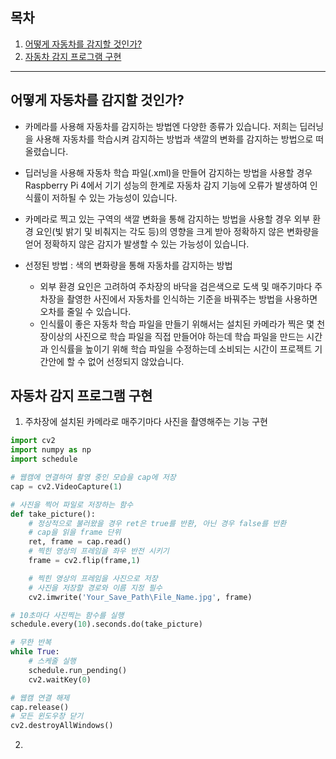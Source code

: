 ## 목차
1. [어떻게 자동차를 감지할 것인가?](#어떻게-자동차를-감지할-것인가)
2. [자동차 감지 프로그램 구현](#자동차-감지-프로그램-구현)
---
## 어떻게 자동차를 감지할 것인가?
* 카메라를 사용해 자동차를 감지하는 방법엔 다양한 종류가 있습니다. 저희는 딥러닝을 사용해 자동차를 학습시켜 감지하는 방법과 색깔의 변화를 감지하는 방법으로 떠올렸습니다.

* 딥러닝을 사용해 자동차 학습 파일(.xml)을 만들어 감지하는 방법을 사용할 경우 Raspberry Pi 4에서 기기 성능의 한계로 자동차 감지 기능에 오류가 발생하여 인식률이 저하될 수 있는 가능성이 있습니다.

* 카메라로 찍고 있는 구역의 색깔 변화을 통해 감지하는 방법을 사용할 경우 외부 환경 요인(빛 밝기 및 비춰지는 각도 등)의 영향을 크게 받아 정확하지 않은 변화량을 얻어 정확하지 않은 감지가 발생할 수 있는 가능성이 있습니다.

* 선정된 방법 : 색의 변화량을 통해 자동차를 감지하는 방법
    * 외부 환경 요인은 고려하여 주차장의 바닥을 검은색으로 도색 및 매주기마다 주차장을 촬영한 사진에서 자동차를 인식하는 기준을 바꿔주는 방법을 사용하면 오차를 줄일 수 있습니다.
    * 인식률이 좋은 자동차 학습 파일을 만들기 위해서는 설치된 카메라가 찍은 몇 천장이상의 사진으로 학습 파일을 직접 만들어야 하는데 학습 파일을 만드는 시간과 인식률을 높이기 위해 학습 파일을 수정하는데 소비되는 시간이 프로젝트 기간안에 할 수 없어 선정되지 않았습니다.

## 자동차 감지 프로그램 구현
1. 주차장에 설치된 카메라로 매주기마다 사진을 촬영해주는 기능 구현
```py
import cv2
import numpy as np
import schedule

# 웹캠에 연결하여 촬영 중인 모습을 cap에 저장
cap = cv2.VideoCapture(1)

# 사진을 찍어 파일로 저장하는 함수
def take_picture():
    # 정상적으로 불러왔을 경우 ret은 true를 반환, 아닌 경우 false를 반환
    # cap을 읽을 frame 단위
    ret, frame = cap.read()
    # 찍힌 영상의 프레임을 좌우 반전 시키기
    frame = cv2.flip(frame,1)

    # 찍힌 영상의 프레임을 사진으로 저장
    # 사진을 저장할 경로와 이름 지정 필수
    cv2.imwrite('Your_Save_Path\File_Name.jpg', frame)

# 10초마다 사진찍는 함수를 실행
schedule.every(10).seconds.do(take_picture)

# 무한 반복
while True:
    # 스케줄 실행
    schedule.run_pending()
    cv2.waitKey(0)

# 웹캠 연결 해제
cap.release()
# 모든 윈도우창 닫기
cv2.destroyAllWindows()
```

2. 
